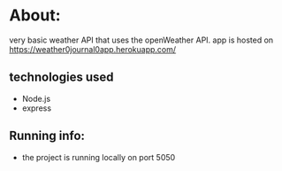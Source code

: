 # About:

very basic weather API that uses the openWeather API.
app is hosted on https://weather0journal0app.herokuapp.com/

## technologies used

-   Node.js
-   express

## Running info:

-   the project is running locally on port 5050
